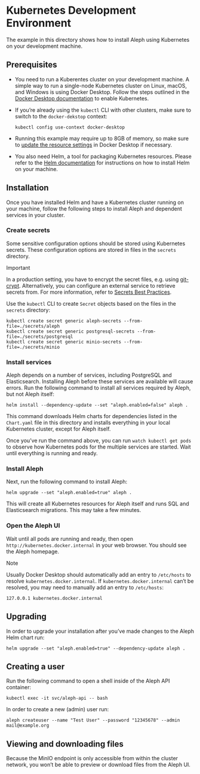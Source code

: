 # Kubernetes Development Environment

The example in this directory shows how to install Aleph using Kubernetes on your development machine.

## Prerequisites

* You need to run a Kuberentes cluster on your development machine. A simple way to run a single-node Kubernetes cluster on Linux, macOS, and Windows is using Docker Desktop. Follow the steps outlined in the [Docker Desktop documentation](https://docs.docker.com/desktop/kubernetes/) to enable Kubernetes.

* If you’re already using the `kubectl` CLI with other clusters, make sure to switch to the `docker-dekstop` context:
  
  ```
  kubectl config use-context docker-desktop
  ```

* Running this example may require up to 8GB of memory, so make sure to [update the resource settings](https://docs.docker.com/desktop/settings/mac/#resources) in Docker Desktop if necessary.

* You also need Helm, a tool for packaging Kubernetes resources. Please refer to the [Helm documentation](https://helm.sh/docs/intro/install/) for instructions on how to install Helm on your machine.

## Installation

Once you have installed Helm and have a Kubernetes cluster running on your machine, follow the following steps to install Aleph and dependent services in your cluster.

### Create secrets

Some sensitive configuration options should be stored using Kubernetes secrets. These configuration options are stored in files in the `secrets` directory.

> [!IMPORTANT]  
> In a production setting, you have to encrypt the secret files, e.g. using [git-crypt](https://github.com/AGWA/git-crypt). Alternatively, you can configure an external service to retrieve secrets from. For more information, refer to [Secrets Best Practices](https://kubernetes.io/docs/concepts/security/secrets-good-practices/).

Use the `kubectl` CLI to create `Secret` objects based on the files in the `secrets` directory:

```
kubectl create secret generic aleph-secrets --from-file=./secrets/aleph
kubectl create secret generic postgresql-secrets --from-file=./secrets/postgresql
kubectl create secret generic minio-secrets --from-file=./secrets/minio
```

### Install services

Aleph depends on a number of services, including PostgreSQL and Elasticsearch. Installing Aleph before these services are available will cause errors. Run the following command to install all services required by Aleph, but not Aleph itself:

```
helm install --dependency-update --set "aleph.enabled=false" aleph .
```

This command downloads Helm charts for dependencies listed in the `Chart.yaml` file in this directory and installs everything in your local Kubernetes cluster, except for Aleph itself.

Once you’ve run the command above, you can run `watch kubectl get pods` to observe how Kubernetes pods for the multiple services are started. Wait until everything is running and ready.

### Install Aleph

Next, run the following command to install Aleph:

```
helm upgrade --set "aleph.enabled=true" aleph .
```

This will create all Kubernetes resources for Aleph itself and runs SQL and Elasticsearch migrations. This may take a few minutes.

### Open the Aleph UI

Wait until all pods are running and ready, then open `http://kubernetes.docker.internal` in your web browser. You should see the Aleph homepage.

> [!NOTE]
> Usually Docker Desktop should automatically add an entry to `/etc/hosts` to resolve `kubernetes.docker.internal`. If `kubernetes.docker.internal` can’t be resolved, you may need to manually add an entry to `/etc/hosts`:
>
> ```
> 127.0.0.1 kubernetes.docker.internal
> ```

## Upgrading

In order to upgrade your installation after you’ve made changes to the Aleph Helm chart run:

```
helm upgrade --set "aleph.enabled=true" --dependency-update aleph .
```

## Creating a user

Run the following command to open a shell inside of the Aleph API container:

```
kubectl exec -it svc/aleph-api -- bash
```

In order to create a new (admin) user run:

```
aleph createuser --name "Test User" --password "12345678" --admin mail@example.org
```

## Viewing and downloading files

Because the MinIO endpoint is only accessible from within the cluster network, you won’t be able to preview or download files from the Aleph UI.
